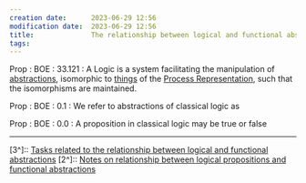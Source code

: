```yaml
---
creation date:		2023-06-29 12:56
modification date:	2023-06-29 12:56
title: 				The relationship between logical and functional abstractions
tags:
---
```

Prop : BOE : 33.121 : A Logic is a system facilitating the manipulation of [abstractions](Def-TC-0.1.2-abstraction), isomorphic to [things](Def-TC-0.0-representative_abstraction.md) of the [Process Representation](Process%20Representation.md), such that the isomorphisms are maintained.

Prop : BOE : 0.1 : We refer to abstractions of classical logic as

Prop : BOE : 0.0 : A proposition in classical logic may be true or false



---
[3^]:: [Tasks related to the relationship between logical and functional abstractions](Tasks%20related%20to%20the%20relationship%20between%20logical%20and%20functional%20abstractions.md)
[2^]:: [Notes on relationship between logical propositions and functional abstractions](Notes%20on%20relationship%20between%20logical%20propositions%20and%20functional%20abstractions.md)